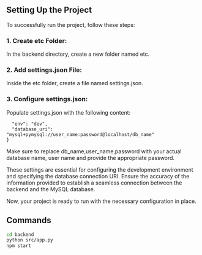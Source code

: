 ## Setting Up the Project
To successfully run the project, follow these steps:

### 1. Create etc Folder:
In the backend directory, create a new folder named etc.

### 2. Add settings.json File:
Inside the etc folder, create a file named settings.json.

### 3. Configure settings.json:
Populate settings.json with the following content:
```sh{
  "env": "dev",
  "database_uri": "mysql+pymysql://user_name:password@localhost/db_name"
}
```
Make sure to replace db_name,user_name,password with your actual database name, user name and provide the appropriate password.

These settings are essential for configuring the development environment and specifying the database connection URI. Ensure the accuracy of the information provided to establish a seamless connection between the backend and the MySQL database.

Now, your project is ready to run with the necessary configuration in place.
## Commands
```sh
cd backend
python src/app.py
npm start
```
